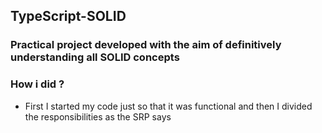 ## TypeScript-SOLID

### Practical project developed with the aim of definitively understanding all SOLID concepts

### How i did ?

* First I started my code just so that it was functional and then I divided the responsibilities as the SRP says
